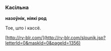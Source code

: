 ### Касільна
**назоўнік, ніякі род**

Тое, што і кассё.

<a rel="author">[http://rv-blr.com/](http://rv-blr.com/slounik.jsp?letterId=0&maskId=0&pageId=1356)</a>
